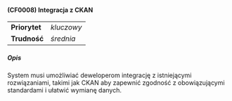 #### (CF0008) Integracja z CKAN

|               |            |
|---------------|------------|
| **Priorytet** | _kluczowy_ |
| **Trudność**  | _średnia_  |

##### Opis

System musi umożliwiać deweloperom integrację z istniejącymi rozwiązaniami, takimi jak CKAN aby zapewnić zgodność z obowiązującymi standardami i ułatwić wymianę danych.
